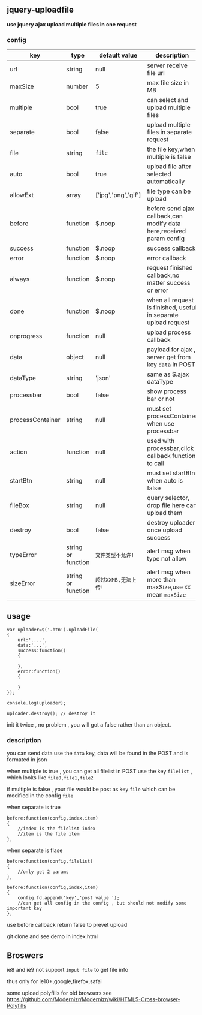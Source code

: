 ## jquery-uploadfile


**use jquery ajax upload multiple files in one request**

### config

| key       | type   | default value | description |
| ------    | ----   | ----          | ----        |
| url       | string | null          | server receive file url |
| maxSize   | number | 5             | max file size in MB     |
| multiple  | bool   | true          | can select and upload multiple files |
| separate  | bool   | false         | upload multiple files in separate request  |
| file      | string | `file`        | the file key,when multiple is false |
| auto      | bool   | true          | upload file after selected automatically |
| allowExt  | array  | ['jpg','png','gif'] |  file type can be upload |
| before    | function | $.noop | before send ajax callback,can modify data here,received param config |
| success   | function | $.noop | success callback |
| error     | function | $.noop | error callback |
| always    | function | $.noop | request finished callback,no matter success or error |
| done      | function | $.noop | when all request is finished, useful in separate upload request |
| onprogress | function | null | upload process callback |
| data      |  object | null |   payload for ajax , server get from key `data` in POST  |
| dataType  |  string | 'json' | same as $.ajax dataType |
| processbar | bool | false | show process bar or not |
| processContainer | string | null | must set processContainer when use processbar |
| action    | function | null | used with processbar,click callback function to call   |
| startBtn  | string | null  | must set startBtn when auto is false |
| fileBox 	| string | null  | query selector, drop file here can upload them  |
| destroy   | bool   | false | destroy uploader once upload success |
| typeError | string or function | `文件类型不允许!`    | alert msg when type not allow        |
| sizeError | string or function | `超过XXMB,无法上传!` | alert msg when more than maxSize,use `XX` mean `maxSize` |

## usage

```
var uploader=$('.btn').uploadFile(
{
	url:'....',
	data:'...',
	success:function()
	{

	},
	error:function()
	{

	}
});

console.log(uploader);

uploader.destroy(); // destroy it
```

init it twice , no problem , you will got a false rather than an object.


### description

you can send data use the `data` key, data will be found in the  POST and is formated in json

when multiple is true , you can get all filelist in POST use the key `filelist` , which looks like `file0,file1,file2`

if multiple is false , your file would be post as key `file` which can be modified in the config `file`

when separate is true

```
before:function(config,index,item)
{
	//index is the filelist index
	//item is the file item
},
```

when separate is flase

```
before:function(config,filelist)
{
	//only get 2 params
},
```

```
before:function(config,index,item)
{
	config.fd.append('key','post value ');
	//can get all config in the config , but should not modify some important key
},
```

use before callback return false to prevet upload

git clone and see demo in index.html

## Broswers

ie8 and ie9 not support `input file` to get file info

thus only for ie10+,google,firefox,safai

some upload polyfills for old browsers see https://github.com/Modernizr/Modernizr/wiki/HTML5-Cross-browser-Polyfills




